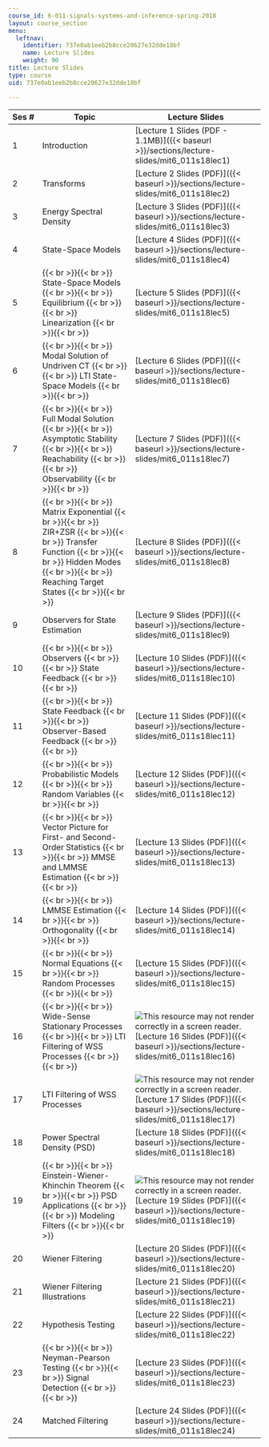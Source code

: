 ```yaml
---
course_id: 6-011-signals-systems-and-inference-spring-2018
layout: course_section
menu:
  leftnav:
    identifier: 737e0ab1eeb2b8cce20627e32dde18bf
    name: Lecture Slides
    weight: 90
title: Lecture Slides
type: course
uid: 737e0ab1eeb2b8cce20627e32dde18bf

---
```


| Ses # | Topic | Lecture Slides |
| --- | --- | --- |
| 1 | Introduction | [Lecture 1 Slides (PDF - 1.1MB)]({{< baseurl >}}/sections/lecture-slides/mit6_011s18lec1) |
| 2 | Transforms | [Lecture 2 Slides (PDF)]({{< baseurl >}}/sections/lecture-slides/mit6_011s18lec2) |
| 3 | Energy Spectral Density | [Lecture 3 Slides (PDF)]({{< baseurl >}}/sections/lecture-slides/mit6_011s18lec3) |
| 4 | State-Space Models | [Lecture 4 Slides (PDF)]({{< baseurl >}}/sections/lecture-slides/mit6_011s18lec4) |
| 5 |  {{< br >}}{{< br >}} State-Space Models {{< br >}}{{< br >}} Equilibrium {{< br >}}{{< br >}} Linearization {{< br >}}{{< br >}}  | [Lecture 5 Slides (PDF)]({{< baseurl >}}/sections/lecture-slides/mit6_011s18lec5) |
| 6 |  {{< br >}}{{< br >}} Modal Solution of Undriven CT {{< br >}}{{< br >}} LTI State-Space Models {{< br >}}{{< br >}}  | [Lecture 6 Slides (PDF)]({{< baseurl >}}/sections/lecture-slides/mit6_011s18lec6) |
| 7 |  {{< br >}}{{< br >}} Full Modal Solution {{< br >}}{{< br >}} Asymptotic Stability {{< br >}}{{< br >}} Reachability {{< br >}}{{< br >}} Observability {{< br >}}{{< br >}}  | [Lecture 7 Slides (PDF)]({{< baseurl >}}/sections/lecture-slides/mit6_011s18lec7) |
| 8 |  {{< br >}}{{< br >}} Matrix Exponential {{< br >}}{{< br >}} ZIR+ZSR {{< br >}}{{< br >}} Transfer Function {{< br >}}{{< br >}} Hidden Modes {{< br >}}{{< br >}} Reaching Target States {{< br >}}{{< br >}}  | [Lecture 8 Slides (PDF)]({{< baseurl >}}/sections/lecture-slides/mit6_011s18lec8) |
| 9 | Observers for State Estimation | [Lecture 9 Slides (PDF)]({{< baseurl >}}/sections/lecture-slides/mit6_011s18lec9) |
| 10 |  {{< br >}}{{< br >}} Observers {{< br >}}{{< br >}} State Feedback {{< br >}}{{< br >}}  | [Lecture 10 Slides (PDF)]({{< baseurl >}}/sections/lecture-slides/mit6_011s18lec10) |
| 11 |  {{< br >}}{{< br >}} State Feedback {{< br >}}{{< br >}} Observer-Based Feedback {{< br >}}{{< br >}}  | [Lecture 11 Slides (PDF)]({{< baseurl >}}/sections/lecture-slides/mit6_011s18lec11) |
| 12 |  {{< br >}}{{< br >}} Probabilistic Models {{< br >}}{{< br >}} Random Variables {{< br >}}{{< br >}}  | [Lecture 12 Slides (PDF)]({{< baseurl >}}/sections/lecture-slides/mit6_011s18lec12) |
| 13 |  {{< br >}}{{< br >}} Vector Picture for First- and Second-Order Statistics {{< br >}}{{< br >}} MMSE and LMMSE Estimation {{< br >}}{{< br >}}  | [Lecture 13 Slides (PDF)]({{< baseurl >}}/sections/lecture-slides/mit6_011s18lec13) |
| 14 |  {{< br >}}{{< br >}} LMMSE Estimation {{< br >}}{{< br >}} Orthogonality {{< br >}}{{< br >}}  | [Lecture 14 Slides (PDF)]({{< baseurl >}}/sections/lecture-slides/mit6_011s18lec14) |
| 15 |  {{< br >}}{{< br >}} Normal Equations {{< br >}}{{< br >}} Random Processes {{< br >}}{{< br >}}  | [Lecture 15 Slides (PDF)]({{< baseurl >}}/sections/lecture-slides/mit6_011s18lec15) |
| 16 |  {{< br >}}{{< br >}} Wide-Sense Stationary Processes {{< br >}}{{< br >}} LTI Filtering of WSS Processes {{< br >}}{{< br >}}  | ![This resource may not render correctly in a screen reader.](/images/inacessible.gif)[Lecture 16 Slides (PDF)]({{< baseurl >}}/sections/lecture-slides/mit6_011s18lec16) |
| 17 | LTI Filtering of WSS Processes | ![This resource may not render correctly in a screen reader.](/images/inacessible.gif)[Lecture 17 Slides (PDF)]({{< baseurl >}}/sections/lecture-slides/mit6_011s18lec17) |
| 18 | Power Spectral Density (PSD) | [Lecture 18 Slides (PDF)]({{< baseurl >}}/sections/lecture-slides/mit6_011s18lec18) |
| 19 |  {{< br >}}{{< br >}} Einstein-Wiener-Khinchin Theorem {{< br >}}{{< br >}} PSD Applications {{< br >}}{{< br >}} Modeling Filters {{< br >}}{{< br >}}  | ![This resource may not render correctly in a screen reader.](/images/inacessible.gif)[Lecture 19 Slides (PDF)]({{< baseurl >}}/sections/lecture-slides/mit6_011s18lec19) |
| 20 | Wiener Filtering | [Lecture 20 Slides (PDF)]({{< baseurl >}}/sections/lecture-slides/mit6_011s18lec20) |
| 21 | Wiener Filtering Illustrations | [Lecture 21 Slides (PDF)]({{< baseurl >}}/sections/lecture-slides/mit6_011s18lec21) |
| 22 | Hypothesis Testing | [Lecture 22 Slides (PDF)]({{< baseurl >}}/sections/lecture-slides/mit6_011s18lec22) |
| 23 |  {{< br >}}{{< br >}} Neyman-Pearson Testing {{< br >}}{{< br >}} Signal Detection {{< br >}}{{< br >}}  | [Lecture 23 Slides (PDF)]({{< baseurl >}}/sections/lecture-slides/mit6_011s18lec23) |
| 24 | Matched Filtering | [Lecture 24 Slides (PDF)]({{< baseurl >}}/sections/lecture-slides/mit6_011s18lec24)